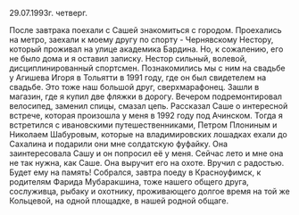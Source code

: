 29.07.1993г. четверг.

После завтрака поехали с Сашей знакомиться с городом. Проехались на метро, заехали к моему другу по спорту - Чернявскому Нестору, который проживал на улице академика Бардина. Но, к сожалению, его не было дома и я оставил записку. Нестор сильный, волевой, дисциплинированный спортсмен. Познакомились мы с ним на свадьбе у Агишева Игоря в Тольятти в 1991 году, где он был свидетелем на свадьбе. Это тоже наш большой друг, сверхмарафонец.
   Зашли в магазин, где я купил две фляжки в дорогу.
   Вечером подремонтировал велосипед, заменил спицы, смазал цепь. Рассказал Саше о интересной встрече, которая произошла у меня в 1992 году под Ачинском. Тогда я встретился с ивановскими путешественниками, Петром Плониным и Николаем Шабуровым, которые на владимировских лошадках ехали до Сахалина и подарили они мне солдатскую фуфайку. Она заинтересовала Сашу и он попросил её у меня. Сейчас лето и мне она не так нужна, как Саше. Она выручит его на охоте. Вручил с радостью. Будет ему на память!
  Собрался, завтра поеду в Красноуфимск, к родителям Фарида Мубаракшина, тоже нашего общего друга, сослуживца, рыбаку и охотнику, проживающего долгое время на той же Кольцевой, на одной площадке, в нашей родной общаге.
